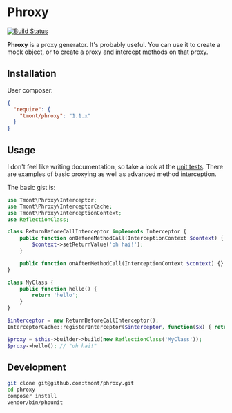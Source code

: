 # Phroxy
[![Build Status](https://travis-ci.org/tmont/phroxy.png)](https://travis-ci.org/tmont/phroxy)

__Phroxy__ is a proxy generator. It's probably useful. You can use it to create
a mock object, or to create a proxy and intercept methods on that proxy.

## Installation
User composer:

```json
{
  "require": {
    "tmont/phroxy": "1.1.x"
  }
}
```

## Usage
I don't feel like writing documentation, so take a look at the
[unit tests](./tests/ProxyTest.php). There are examples of basic
proxying as well as advanced method interception.

The basic gist is:

```php
use Tmont\Phroxy\Interceptor;
use Tmont\Phroxy\InterceptorCache;
use Tmont\Phroxy\InterceptionContext;
use ReflectionClass;

class ReturnBeforeCallInterceptor implements Interceptor {
	public function onBeforeMethodCall(InterceptionContext $context) {
		$context->setReturnValue('oh hai!');
	}

	public function onAfterMethodCall(InterceptionContext $context) {}
}

class MyClass {
	public function hello() {
		return 'hello';
	}
}

$interceptor = new ReturnBeforeCallInterceptor();
InterceptorCache::registerInterceptor($interceptor, function($x) { return true; });

$proxy = $this->builder->build(new ReflectionClass('MyClass'));
$proxy->hello(); // "oh hai!"
```

## Development
```bash
git clone git@github.com:tmont/phroxy.git
cd phroxy
composer install
vendor/bin/phpunit
```